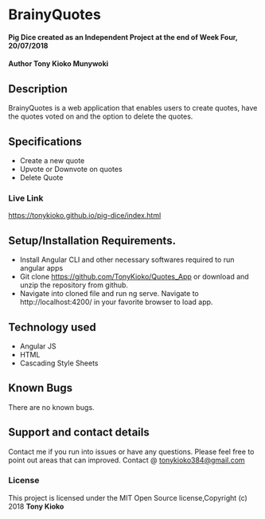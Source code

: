 # BrainyQuotes
#### Pig Dice created as an Independent Project at the end of Week Four, 20/07/2018
#### Author **Tony Kioko Munywoki**
## Description
BrainyQuotes is a web application that enables users to create quotes, have the quotes voted on and the option to delete the quotes.
## Specifications
* Create a new quote
* Upvote or Downvote on quotes
* Delete Quote



### Live Link ###
 https://tonykioko.github.io/pig-dice/index.html
## Setup/Installation Requirements.
* Install Angular CLI and other necessary softwares required to run angular apps
* Git clone https://github.com/TonyKioko/Quotes_App or download and unzip the repository from github.
* Navigate into cloned file and  run ng serve. Navigate to http://localhost:4200/ in your favorite browser to load app.


## Technology used ##

* Angular JS
* HTML
* Cascading Style Sheets


## Known Bugs ##
There are no known bugs.
## Support and contact details
Contact me if you run into issues or have any questions. Please feel free to point out areas that can improved. Contact @ tonykioko384@gmail.com
### License
This project is licensed under the MIT Open Source license,Copyright (c) 2018 **Tony Kioko**
